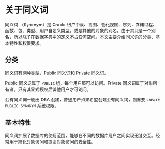 关于同义词 
==========================

同义词 （Synonym）是 Oracle 租户中表、视图、物化视图、序列、存储过程、函数、包、类型、用户自定义类型，或是其他的对象的别名。由于其只是一个别名，所以除了在数据字典中的定义不占任何空间。本文主要介绍同义词的分类、基本特性和权限要求。

分类 
-----------------------

同义词有两种类型，Public 同义词和 Private 同义词。

Public 同义词属于 `PUBLIC` 组，每个用户都可以访问。Private 同义词属于对象所有者，只有其显式授权后其他用户才可访问。

公有同义词一般由 DBA 创建，普通用户如果希望创建公有同义词，则需要 `CREATE PUBLIC SYNONYM` 系统权限。

基本特性 
-------------------------

同义词扩展了数据库的使用范围，能够在不同的数据库用户之间实现无缝交互。经常用于简化对象访问和提高对象访问的安全性。
